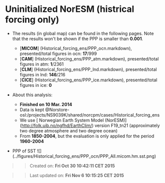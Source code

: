 Uninitialized NorESM (histrical forcing only)
==========

  * The results (in global map) can be found in the following pages. Note that the results won't be shown if the PPP is smaller than __0.001__.

    * [__MICOM__] (Historical_forcing_ens/PPP_ocn.markdown), presented/total figures in ocn: __17__/999 
    * [__CAM__] (Historical_forcing_ens/PPP_atm.markdown), presented/total figures in atm: __1__/2361 
    * [__CLM__] (Historical_forcing_ens/PPP_lnd.markdown), presented/total figures in lnd: __146__/216 
    * [__CICE__] (Historical_forcing_ens/PPP_ice.markdown), presented/total figures in ice: __0__

  * About this analysis:
    * __Finished on 10 Mar. 2014__
    * Data is kept @Norstore-osl:/projects/NS9039K/shared/norcpm/cases/Historical_forcing_ens
    * We use [ Norwegian Earth System Model (NorESM)] (http://folk.uib.no/ngfhd/EarthClim/) version F19_tn21 (approximately two degree atmosphere and two degree ocean)
    * From __1850-2004__, but the evaluation is only applied for the period __1960-2004__
  * PPP of SST ![] (../figures/Historical_forcing_ens/PPP_ocn/PPP_All.micom.hm.sst.png)

>> Created on: __Fri Oct 30 10:42:11 CET 2015__

>> Last updated on: __Fri Nov  6 10:15:25 CET 2015__ 


